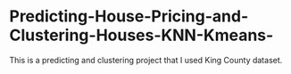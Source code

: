 # Predicting-House-Pricing-and-Clustering-Houses-KNN-Kmeans-
This is a predicting and clustering project that I used King County dataset. 
